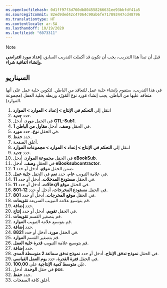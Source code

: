 ```yaml
---
ms.openlocfilehash: 0d1ff97f3d760db804558266631ee93bbfdf41a5
ms.sourcegitcommit: 82ed9ded42c47064c90ab6fe717893447cd48796
ms.translationtype: HT
ms.contentlocale: ar-SA
ms.lasthandoff: 10/19/2020
ms.locfileid: "6073311"
---
```

> [!NOTE]
> قبل أن تبدأ هذا التدريب، يجب أن تكون قد أكملت التدريب السابق، **إعداد مورد افتراضي وإنشاء اتفاقية شراء**.

## <a name="scenario"></a>السيناريو
في هذا التدريب، ستقوم بإنشاء خلية عمل للتعاقد من الباطن.  لتكوين خلية عمل على أنها متعاقد عليها من الباطن، يجب إنشاء مَورد نوع المُورّد وربطه بخلية العمل (مجموعة الموارد).

1.  انتقل إلى **التحكم في الإنتاج > إعداد > الموارد > الموارد**
2.  حدد **جديد‏‎**.
3.  في الحقل **مورد**، أدخل **GTL-Sub1**.
4.  في الحقل **وصف**، أدخل **مقاول من الباطن 1**.
5.  في الحقل **نوع**، حدد **مورد**.
6.  حدد **حفظ**.
7.  أغلق الصفحة.
8.  انتقل إلى **التحكم في الإنتاج > إعداد > الموارد > مجموعات الموارد**
9.  حدد **جديد‏‎**.
10. في الحقل **مجموعة الموارد**، أدخل **eBookSub**.
11. في الحقل **وصف**، أدخل **eBooksubcontractor**.
12. ضمن الحقل **موقع**، أدخل أو حدد **1‎**.
13. في علامة التبويب **عام**، حدد **نعم** في الحقل **خلية عمل**.
14. في الحقل **مستودع المدخلات**، أدخل أو حدد **11‎**.
15. في الحقل **موقع الإدخالات**، أدخل أو حدد **11‎**.
16. في الحقل **مستودع المخرجات**، أدخل أو حدد **12-801**.
17. في الحقل **موقع المخرجات**، أدخل أو حدد **801‎**.
18. قم بتوسيع علامة التبويب السريعة **تقويمات**.
19. حدد **إضافة**.
19. في الحقل **تقويم**، أدخل أو حدد **إنتاج‎**.
20. قم بتصغير القسم **تقويمات**.
21. قم بتوسيع علامة التبويب **الموارد**.
22. حدد **إضافة**.
22. في الحقل **مورد**، أدخل أو حدد **8821‎**.
23. قم بتصغير القسم **الموارد**.
24. قم بتوسيع علامة التبويب **قدرة خلية العمل**.
25. حدد **إضافة**.
25. في الحقل **نموذج تدفق الإنتاج**، أدخل أو حدد **نموذج تدفق سماعة 2 متوسطة المدى**.
26. في الحقل **فترة القدرة**، حدد **يوم العمل القياسي**.
27. عيّن **متوسط كمية الإنتاجية** على **100.00**.
28. في حقل **الوحدة**، أدخل **pcs**.
29. حدد **حفظ**.
30. أغلق كافة الصفحات.
